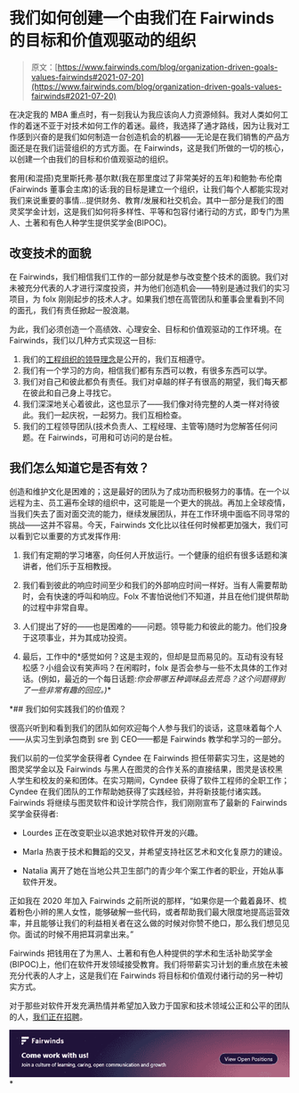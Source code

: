 # 我们如何创建一个由我们在 Fairwinds 的目标和价值观驱动的组织

> 原文：[https://www.fairwinds.com/blog/organization-driven-goals-values-fairwinds#2021-07-20](https://www.fairwinds.com/blog/organization-driven-goals-values-fairwinds#2021-07-20)

 在决定我的 MBA 重点时，有一刻我认为我应该向人力资源倾斜。我对人类如何工作的着迷不亚于对技术如何工作的着迷。最终，我选择了通才路线，因为让我对工作感到兴奋的是我们如何制造一台创造机会的机器——无论是在我们销售的产品方面还是在我们运营组织的方式方面。在 Fairwinds，这是我们所做的一切的核心，以创建一个由我们的目标和价值观驱动的组织。

套用(和混搭)克里斯托弗·基尔默(我在那里度过了非常美好的五年)和鲍勃·布伦南(Fairwinds 董事会主席)的话:我的目标是建立一个组织，让我们每个人都能实现对我们来说重要的事情...提供财务、教育/发展和社交机会。其中一部分是我们的图灵奖学金计划，这是我们如何将多样性、平等和包容付诸行动的方式，即专门为黑人、土著和有色人种学生提供奖学金(BIPOC)。

## 改变技术的面貌

在 Fairwinds，我们相信我们工作的一部分就是参与改变整个技术的面貌。我们对未被充分代表的人才进行深度投资，并为他们创造机会——特别是通过我们的实习项目，为 folx 刚刚起步的技术人才。如果我们想在高管团队和董事会里看到不同的面孔，我们有责任掀起一股浪潮。

为此，我们必须创造一个高绩效、心理安全、目标和价值观驱动的工作环境。在 Fairwinds，我们以几种方式实现这一目标:

1.  我们的[工程组织的领导理念](https://fairwinds.slite.com/api/s/note/BNboPChFwEmEfAAZqAudQQ/Fairwinds-Engineering-Leadership-Philosophy)是公开的，我们互相遵守。
2.  我们有一个学习的方向，相信我们都有东西可以教，有很多东西可以学。
3.  我们对自己和彼此都负有责任。我们对卓越的样子有很高的期望，我们每天都在彼此和自己身上寻找它。
4.  我们深深地关心着彼此，这也显示了——我们像对待完整的人类一样对待彼此。我们一起庆祝，一起努力。我们互相检查。
5.  我们的工程领导团队(技术负责人、工程经理、主管等)随时为您解答任何问题。在 Fairwinds，可用和可访问的是台桩。

## 我们怎么知道它是否有效？

创造和维护文化是困难的；这是最好的团队为了成功而积极努力的事情。在一个以远程为主、员工遍布全球的组织中，这可能是一个更大的挑战。再加上全球疫情，当我们失去了面对面交流的能力，继续发展团队，并在工作环境中面临不同寻常的挑战——这并不容易。今天，Fairwinds 文化比以往任何时候都更加强大，我们可以看到它以重要的方式发挥作用:

1.  我们有定期的学习堵塞，向任何人开放运行。一个健康的组织有很多话题和演讲者，他们乐于互相教授。

2.  我们看到彼此的响应时间至少和我们的外部响应时间一样好。当有人需要帮助时，会有快速的呼叫和响应。Folx 不害怕说他们不知道，并且在他们提供帮助的过程中非常自卑。

3.  人们提出了好的——也是困难的——问题。领导能力和彼此的能力。他们投身于这项事业，并为其成功投资。

4.  最后，工作中的*感觉如何？这是主观的，但却是显而易见的。互动有没有轻松感？小组会议有笑声吗？在闲暇时，folx 是否会参与一些不太具体的工作对话。(例如，最近的一个每日话题:*你会带哪五种调味品去荒岛？这个问题得到了一些非常有趣的回应。)**

 *## 我们如何实践我们的价值观？

很高兴听到和看到我们的团队如何欢迎每个人参与我们的谈话，这意味着每个人——从实习生到承包商到 sre 到 CEO——都是 Fairwinds 教学和学习的一部分。

我们以前的一位奖学金获得者 Cyndee 在 Fairwinds 担任带薪实习生，这是她的图灵奖学金以及 Fairwinds 与黑人在图灵的合作关系的直接结果，图灵是该校黑人学生和校友的亲和团体。在实习期间，Cyndee 获得了软件工程师的全职工作；Cyndee 在我们团队的工作帮助她获得了实践经验，并将新技能付诸实践。Fairwinds 将继续与图灵软件和设计学院合作，我们刚刚宣布了最新的 Fairwinds 奖学金获得者:

*   Lourdes 正在改变职业以追求她对软件开发的兴趣。

*   Marla 热衷于技术和舞蹈的交叉，并希望支持社区艺术和文化复原力的建设。

*   Natalia 离开了她在当地公共卫生部门的青少年个案工作者的职业，开始从事软件开发。

正如我在 2020 年加入 Fairwinds 之前所说的那样，“如果你是一个戴着鼻环、梳着粉色小辫的黑人女性，能够破解一些代码，或者帮助我们最大限度地提高运营效率，并且能够让我们的利益相关者在这么做的时候对你赞不绝口，那么我们想见见你。面试的时候不用把耳洞拿出来。”

Fairwinds 把钱用在了为黑人、土著和有色人种提供的学术和生活补助奖学金(BIPOC)上，他们在软件开发领域接受教育。我们将带薪实习计划的重点放在未被充分代表的人才上，这是我们在 Fairwinds 将目标和价值观付诸行动的另一种切实方式。

对于那些对软件开发充满热情并希望加入致力于国家和技术领域公正和公平的团队的人，[我们正在招聘](/careers)。

[![New call-to-action](img/1dfb4a1415368fabef761eda3cec045c.png)](https://cta-redirect.hubspot.com/cta/redirect/2184645/a5cc2da8-da95-4da6-af6c-ee93f17e5451)*